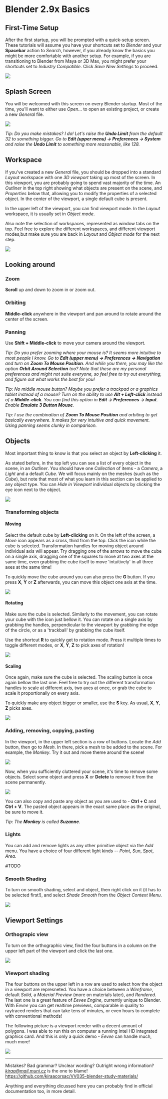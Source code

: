 # Blender 2.9x Basics

## First-Time Setup
After the first startup, you will be prompted with a quick-setup screen. These tutorials will assume you have your shortcuts set to *Blender* and your **Spacebar** action to *Search*, however, if you already know the basics you might be more comfortable with another setup. For example, if you are transitioning to Blender from Maya or 3D Max, you might prefer your shortcuts set to *Industry Compatible*. Click *Save New Settings* to proceed.

![](images/first_time.jpg)

## Splash Screen
You will be welcomed with this screen on every Blender startup. Most of the time, you'll want to either use *Open...* to open an existing project, or create a new *General* file. 

![](images/splash.jpg)

*Tip: Do you make mistakes? I do! Let's raise the **Undo Limit** from the default 32 to something bigger. Go to **Edit (upper menu) -> Preferences -> System** and raise the **Undo Limit** to something more reasonable, like 128.*

## Workspace

If you've created a new *General* file, you should be dropped into a standard *Layout* workspace with one *3D viewport* taking up most of the screen. In this viewport, you are probably going to spend vast majority of the time. An *Outliner* in the top right showing what objects are present on the scene, and *Properties* below that, allowing you to modify the properties of a selected object. In the center of the viewport, a single default cube is present. 

In the upper left of the viewport, you can find viewport mode. In the *Layout* workspace, it is usually set in *Object mode*. 

Also note the selection of workspaces, represented as window tabs on the top. Feel free to explore the different workspaces, and different viewport modes,but make sure you are back in *Layout* and *Object mode* for the next step.

![](images/layout_workspace.jpg)

## Looking around

### Zoom
**Scroll** up and down to zoom in or zoom out.


### Orbiting 

**Middle-click** anywhere in the viewport and pan around to rotate around the center of the screen.


### Panning 

Use **Shift + Middle-click** to move your camera around the viewport.

*Tip: Do you prefer zooming where your mouse is? It seems more intuitive to most people I know. Go to  **Edit (upper menu) -> Preferences -> Navigation** and turn on **Zoom To Mouse Position**. And while you there, you may like the option **Orbit Around Selection** too? Note that these are my personal preferences and might not suite everyone, so feel free to try out everything, and figure out what works the best for you!*

*Tip: No middle mouse button? Maybe you prefer a trackpad or a graphics tablet instead of a mouse? Turn on the ability to use **Alt + Left-click** instead of a **Middle-click**. You can find this option in **Edit -> Preferences -> Input**. Enable **Emulate 3 Button Mouse**.*
 
*Tip: I use the combination of **Zoom To Mouse Position** and orbiting to get basically everywhere. It makes for very intuitive and quick movement. Using panning seems clunky in comparison.*


## Objects

Most important thing to know is that you select an object by **Left-clicking** it. 

As stated before, in the top left you can see a list of every object in the scene, in an *Outliner*. You should have one *Collection* of items - a *Camera*, a *Light* and a default *Cube*. We will focus mainly on the meshes (such as the *Cube*), but note that most of what you learn in this section can be applied to any object type. You can *Hide in Viewport* individual objects by clicking the eye icon next to the object.

![](images/outliner.jpg)


### Transforming objects

#### Moving

Select the default cube by **Left-clicking** on it. On the left of the screen, a *Move* icon appears as a cross, third from the top. Click the icon while the cube is selected. Transformation handles for moving object around individual axis will appear. Try dragging one of the arrows to move the cube on a single axis, dragging one of the squares to move at two axes at the same time, even grabbing the cube itself to move 'intuitively' in all three axes at the same time! 

To quickly move the cube around you can also press the **G** button. If you press **X**, **Y** or **Z** afterwards, you can move this object one axis at the time.

![](images/move.jpg)

#### Rotating
Make sure the cube is selected. Similarly to the movement, you can rotate your cube with the icon just bellow it. You can rotate on a single axis by grabbing the handles, perpendicular to the viewport by grabbing the edge of the circle, or as a 'trackball' by grabbing the cube itself.

Use the shortcut **R** to quickly get to rotation mode. Press it multiple times to toggle different modes, or **X**, **Y**, **Z** to pick axes of rotation! 

![](images/rotate.jpg)

#### Scaling
Once again, make sure the cube is selected. The scaling button is once again bellow the last one. Feel free to try out the different transformation handles to scale at different axis, two axes at once, or grab the cube to scale it proportionally on every axis.

To quickly make any object bigger or smaller, use the **S** key. As usual, **X**, **Y**, **Z** picks axes.

![](images/scale.jpg)


### Adding, removing, copying, pasting

In the viewport, in the upper left section is a row of buttons. Locate the *Add* button, then go to *Mesh*. In there, pick a mesh to be added to the scene. For example, the *Monkey*. Try it out and move theme around the scene!

![](images/adding.jpg)


Now, when you sufficiently cluttered your scene, it's time to remove some objects. Select some object and press **X** or **Delete** to remove it from the scene permanently.

![](images/delete.jpg)

You can also copy and paste any object as you are used to - **Ctrl + C** and **Ctrl + V**. The pasted object appears in the exact same place as the original, be sure to move it.

*Tip: The **Monkey** is called **Suzanne**.*


### Lights

You can add and remove lights as any other primitive object via the *Add* menu. You have a choice of four different light kinds -- *Point*, *Sun*, *Spot*, *Area*.

#TODO

### Smooth Shading
To turn on smooth shading, select and object, then right click on it (it has to be selected first!), and select *Shade Smooth* from the *Object Context Menu*.

![](images/smooth_shading.jpg)

## Viewport Settings

### Orthograpic view
To turn on the orthographic view, find the four buttons in a column on the upper left part of the viewport and click the last one. 

![](images/orthographic.jpg)

### Viewport shading

The four buttons on the upper left in a row are used to select how the object in a viewport are represneted. You have a choice between a *Wireframe*, default *Solid*, a *Material Preview* (more on materials later), and *Rendered*. The last one is a great feature of *Eevee Engine*, currently unique to Blender. With *Eevee* you can get realtime previews, comparable in quality to raytraced renders that can take tens of minutes, or even hours to complete with conventional methods!

The following picture is a viewport render with a decent amount of polygons. I was able to run this on computer a running Intel HD integrated graphics card. And this is only a quick demo - *Eevee* can handle much, much more! 

![](images/eevee.jpg)


____
Mistakes? Bad grammar? Unclear wording? Outright wrong information?\
*kiraa@mail.muni.cz* is the one to blame!\
https://github.com/kiraacorsac/VV035-blender-study-materials/


Anything and everything dicussed here you can probably find in official documentation too, in more detail.